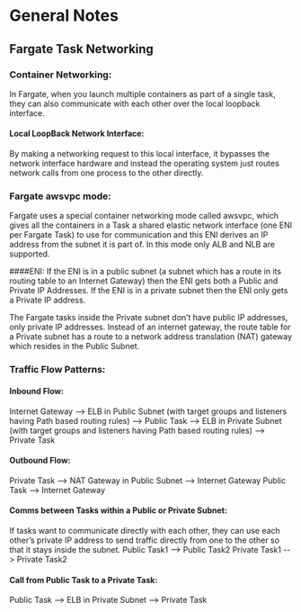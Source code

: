 # General Notes

## Fargate Task Networking

### Container Networking:
In Fargate, when you launch multiple containers as part of a single task, they can also communicate with each other over the local loopback interface.

#### Local LoopBack Network Interface:
By making a networking request to this local interface, it bypasses the network interface hardware and instead the operating system just routes network calls from one process to the other directly.

### Fargate **awsvpc** mode:
Fargate uses a special container networking mode called awsvpc, which gives all the containers in a Task a shared elastic network interface (one ENI per Fargate Task) to use for communication and this ENI derives an IP address from the subnet it is part of. In this mode only ALB and NLB are supported.

####ENI:
If the ENI is in a public subnet (a subnet which has a route in its routing table to an Internet Gateway) then the ENI gets both a Public and Private IP Addresses. If the ENI is in a private subnet then the ENI only gets a Private IP address.

The Fargate tasks inside the Private subnet don’t have public IP addresses, only private IP addresses. Instead of an internet gateway, the route table for a Private subnet has a route to a network address translation (NAT) gateway which resides in the Public Subnet.


### Traffic Flow Patterns:

#### Inbound Flow: 
Internet Gateway --> ELB in Public Subnet (with target groups and listeners having Path based routing rules) --> Public Task -->  ELB in Private Subnet (with target groups and listeners having Path based routing rules) --> Private Task

#### Outbound Flow: 
Private Task --> NAT Gateway in Public Subnet --> Internet Gateway
Public Task --> Internet Gateway

#### Comms between Tasks within a Public or Private Subnet:
If tasks want to communicate directly with each other, they can use each other’s private IP address to send traffic directly from one to the other so that it stays inside the subnet.
Public Task1 --> Public Task2
Private Task1 --> Private Task2

#### Call from Public Task to a Private Task:
Public Task --> ELB in Private Subnet --> Private Task



